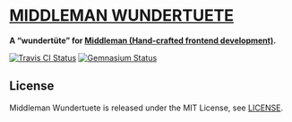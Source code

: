 # [MIDDLEMAN WUNDERTUETE](http://bitaculous.github.io/middleman-wundertuete "Middleman Wundertuete")

**A “wundertüte” for [Middleman (Hand-crafted frontend development)](http://middlemanapp.com "Middleman (Hand-crafted frontend development)").**

[![Travis CI Status](https://travis-ci.org/bitaculous/middleman-wundertuete.svg)](http://travis-ci.org/bitaculous/middleman-wundertuete) [![Gemnasium Status](https://gemnasium.com/bitaculous/middleman-wundertuete.svg)](https://gemnasium.com/bitaculous/middleman-wundertuete)

License
-------

Middleman Wundertuete is released under the MIT License, see [LICENSE](https://raw.githubusercontent.com/bitaculous/middleman-wundertuete/master/LICENSE "LICENSE").